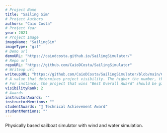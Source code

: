 ```yaml
---
# Project Name
title: "Sailing Sim"
# Project Authors
authors: "Caio Costa"
# Project Year
year: 2021
# Project Image
imageName: "SailingSim"
imageType: "gif"
# Demo url
demoURL: "https://caiodcosta.github.io/SailingSimulator/"
# Repo url
repoURL: "https://github.com/CaioDCosta/SailingSimulator"
# Writeup url
writeupURL: "https://github.com/CaioDCosta/SailingSimulator/blob/main/COS426_Final_Project_Intermediary_Report.pdf"
# A value that determines project visibility. The higher the number, the closer it will appear to the top
# For instance, the project that wins "Best Overall Award" should be given the highest visibilityRank
visibilityRank: 2
# Awards
instructorAwards: ""
instructorMentions: ""
studentAwards: "🧠 Technical Achievement Award"
studentMentions: ""
---
```

Physically based sailboat simulator with wind and water simulation.
